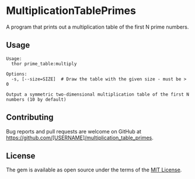 # MultiplicationTablePrimes

A program that prints out a multiplication table of the first N prime numbers.

## Usage
    Usage:
      thor prime_table:multiply

    Options:
      -s, [--size=SIZE]  # Draw the table with the given size - must be > 0

    Output a symmetric two-dimensional multiplication table of the first N numbers (10 by default)

## Contributing

Bug reports and pull requests are welcome on GitHub at https://github.com/[USERNAME]/multiplication_table_primes.


## License

The gem is available as open source under the terms of the [MIT License](http://opensource.org/licenses/MIT).
